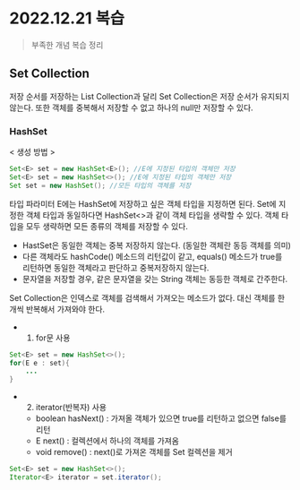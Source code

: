 # 2022.12.21 복습 
> 부족한 개념 복습 정리 

## Set Collection
저장 순서를 저장하는 List Collection과 달리 Set Collection은 저장 순서가 유지되지 않는다. 또한 객체를 중복해서 저장할 수 없고 하나의 null만 저장할 수 있다.

### HashSet
< 생성 방법 >
```Java
Set<E> set = new HashSet<E>(); //E에 지정된 타입의 객체만 저장
Set<E> set = new HashSet<>(); //E에 지정된 타입의 객체만 저장 
Set set = new HashSet(); //모든 타입의 객체를 저장 
```
타입 파라미터 E에는 HashSet에 저장하고 싶은 객체 타입을 지정하면 된다. Set에 지정한 객체 타입과 동일하다면 HashSet<>과 같이 객체 타입을 생략할 수 있다. 객체 타입을 모두 생략하면 모든 종류의 객체를 저장할 수 있다.
- HastSet은 동일한 객체는 중복 저장하지 않는다. (동일한 객체란 동등 객체를 의미)
- 다른 객체라도 hashCode() 메소드의 리턴값이 같고, equals() 메소드가 true를 리턴하면 동일한 객체라고 판단하고 중복저장하지 않는다.
- 문자열을 저장할 경우, 같은 문자열을 갖는 String 객체는 동등한 객체로 간주한다.

Set Collection은 인덱스로 객체를 검색해서 가져오는 메소드가 없다. 대신 객체를 한 개씩 반복해서 가져와야 한다.
-   1. for문 사용
```Java
Set<E> set = new HashSet<>();
for(E e : set){
    ...
}
```
- 2. iterator(반복자) 사용
  - boolean hasNext() : 가져올 객체가 있으면 true를 리턴하고 없으면 false를 리턴
  - E   next() : 컬렉션에서 하나의 객체를 가져옴 
  - void    remove() : next()로 가져온 객체를 Set 컬렉션을 제거

```Java
Set<E> set = new HashSet<>();
Iterator<E> iterator = set.iterator();
```
  
  
